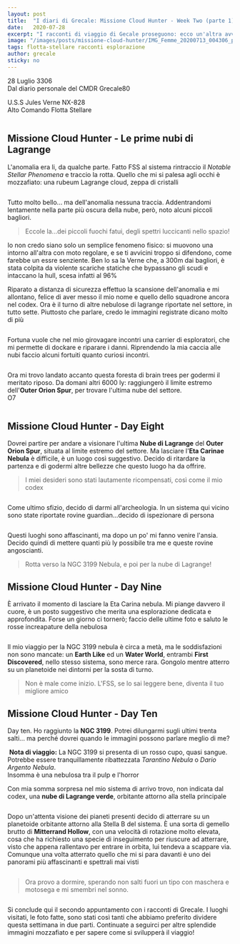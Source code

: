 ```yaml
---
layout: post
title:  "I diari di Grecale: Missione Cloud Hunter - Week Two (parte 1)"
date:   2020-07-28
excerpt: "I racconti di viaggio di Gecale proseguono: ecco un'altra avvicente settimana della sua avventura di 60.000 LY"
image: "/images/posts/missione-cloud-hunter/IMG_Femme_20200713_004306_processed.jpg"
tags: flotta-stellare racconti esplorazione
author: grecale
sticky: no
---
```

<div class="box alt">
<p>28 Luglio 3306<br>
Dal diario personale del CMDR Grecale80</p>

<p>U.S.S Jules Verne NX-828<br>
Alto Comando Flotta Stellare</p>
</div>
<span class="image fit"><img src="/images/Elite-Division-png.png" alt=""></span>

## Missione Cloud Hunter - Le prime nubi di Lagrange

L'anomalia era li, da qualche parte. Fatto FSS al sistema rintraccio il _Notable Stellar Phenomena_ e traccio la rotta. Quello che mi si palesa agli occhi è mozzafiato: una rubeum Lagrange cloud, zeppa di cristalli

<div class="box alt">
    <div class="row 50% uniform">
        <div class="4u"><span class="image fit"><a href="/images/posts/missione-cloud-hunter/IMG_20200718_174635.jpg"><img src="{{ "/images/posts/missione-cloud-hunter/IMG_20200718_174635.jpg" | prepend:site.baseurl }}" alt="" title="Immagine 1"/></a></span></div>
        <div class="4u"><span class="image fit"><a href="/images/posts/missione-cloud-hunter/IMG_20200718_144530.jpg"><img src="{{ "/images/posts/missione-cloud-hunter/IMG_20200718_144530.jpg" | prepend:site.baseurl }}" alt="" title="Immagine 2" /></a></span></div>
        <div class="4u$"><span class="image fit"><a href="/images/posts/missione-cloud-hunter/IMG_20200718_144510.jpg"><img src="{{ "/images/posts/missione-cloud-hunter/IMG_20200718_144510.jpg" | prepend:site.baseurl }}" alt="" title="Immagine 3" /></a></span></div>
    </div>
</div>

Tutto molto bello... ma dell'anomalia nessuna traccia. Addentrandomi lentamente nella parte più oscura della nube, però, noto alcuni piccoli bagliori.

> Eccole la...dei piccoli fuochi fatui, degli spettri luccicanti nello spazio! 

Io non credo siano solo un semplice fenomeno fisico: si muovono una intorno all'altra con moto regolare, e se ti avvicini troppo si difendono, come farebbe un essre senziente. Ben lo sa la Verne che, a 300m dai bagliori, è stata colpita da violente scariche statiche che bypassano gli scudi e intaccano la hull, scesa infatti al 96%

Riparato a distanza di sicurezza effettuo la scansione dell'anomalia e mi allontano, felice di aver messo il mio nome e quello dello squadrone ancora nel codex. Ora è il turno di altre nebulose di lagrange riportate nel settore, in tutto sette. Piuttosto che parlare, credo le immagini registrate dicano molto di più

<div class="box alt">
    <div class="row 50% uniform">
        <div class="4u"><span class="image fit"><a href="/images/posts/missione-cloud-hunter/IMG_20200718_175417.jpg"><img src="{{ "/images/posts/missione-cloud-hunter/IMG_20200718_175417.jpg" | prepend:site.baseurl }}" alt="" title="Immagine 4"/></a></span></div>
        <div class="4u"><span class="image fit"><a href="/images/posts/missione-cloud-hunter/IMG_20200718_174858.jpg"><img src="{{ "/images/posts/missione-cloud-hunter/IMG_20200718_174858.jpg" | prepend:site.baseurl }}" alt="" title="Immagine 5" /></a></span></div>
        <div class="4u$"><span class="image fit"><a href="/images/posts/missione-cloud-hunter/IMG_20200718_174920.jpg"><img src="{{ "/images/posts/missione-cloud-hunter/IMG_20200718_174920.jpg" | prepend:site.baseurl }}" alt="" title="Immagine 6" /></a></span></div>
    </div>
</div>

<div class="box alt">
    <div class="row 50% uniform">
        <div class="4u"><span class="image fit"><a href="/images/posts/missione-cloud-hunter/IMG_20200718_174954.jpg"><img src="{{ "/images/posts/missione-cloud-hunter/IMG_20200718_174954.jpg" | prepend:site.baseurl }}" alt="" title="Immagine 7"/></a></span></div>
        <div class="4u"><span class="image fit"><a href="/images/posts/missione-cloud-hunter/IMG_20200718_175229.jpg"><img src="{{ "/images/posts/missione-cloud-hunter/IMG_20200718_175229.jpg" | prepend:site.baseurl }}" alt="" title="Immagine 8" /></a></span></div>
        <div class="4u$"><span class="image fit"><a href="/images/posts/missione-cloud-hunter/IMG_20200718_175214.jpg"><img src="{{ "/images/posts/missione-cloud-hunter/IMG_20200718_175214.jpg" | prepend:site.baseurl }}" alt="" title="Immagine 9" /></a></span></div>
    </div>
</div>

Fortuna vuole che nel mio girovagare incontri una carrier di esploratori, che mi permette di dockare e riparare i danni. Riprendendo la mia caccia alle nubi faccio alcuni fortuiti quanto curiosi incontri.

<div class="box alt">
    <span class="image fit"><a href="/images/posts/missione-cloud-hunter/IMG_20200718_175131.jpg"><img src="{{ "/images/posts/missione-cloud-hunter/IMG_20200718_175131.jpg" | prepend:site.baseurl }}" alt=""  title="Immagine 10"/></a></span>
</div>

Ora mi trovo landato accanto questa foresta di brain trees per godermi il meritato riposo. Da domani altri 6000 ly: raggiungerò il limite estremo dell'**Outer Orion Spur**, per trovare l'ultima nube del settore.<br>
O7

<div class="box alt">
    <div class="row 50% uniform">
        <div class="4u"><span class="image fit"><a href="/images/posts/missione-cloud-hunter/IMG_20200718_175503.jpg"><img src="{{ "/images/posts/missione-cloud-hunter/IMG_20200718_175503.jpg" | prepend:site.baseurl }}" alt="" title="Immagine 11"/></a></span></div>
        <div class="4u"><span class="image fit"><a href="/images/posts/missione-cloud-hunter/IMG_20200718_224649.jpg"><img src="{{ "/images/posts/missione-cloud-hunter/IMG_20200718_224649.jpg" | prepend:site.baseurl }}" alt="" title="Immagine 12"/></a></span></div>
        <div class="4u$"><span class="image fit"><a href="/images/posts/missione-cloud-hunter/IMG_20200718_224704.jpg"><img src="{{ "/images/posts/missione-cloud-hunter/IMG_20200718_224704.jpg" | prepend:site.baseurl }}" alt="" title="Immagine 13" /></a></span></div>
    </div>
</div>

## Missione Cloud Hunter - Day Eight

Dovrei partire per andare a visionare l'ultima **Nube di Lagrange** del **Outer Orion Spur**, situata al limite estremo del settore. Ma lasciare l'**Eta Carinae Nebula** è difficile, è un luogo così suggestivo. Decido di ritardare la partenza e di godermi altre bellezze che questo luogo ha da offrire. 

> I miei desideri sono stati lautamente ricompensati, così come il mio codex

<div class="box alt">
    <div class="row 50% uniform">
        <div class="4u"><span class="image fit"><a href="/images/posts/missione-cloud-hunter/PS_Messages_20200719_124034.jpg"><img src="{{ "/images/posts/missione-cloud-hunter/PS_Messages_20200719_124034.jpg" | prepend:site.baseurl }}" alt="" title="Immagine 14"/></a></span></div>
        <div class="4u"><span class="image fit"><a href="/images/posts/missione-cloud-hunter/IMG_20200719_124230.jpg"><img src="{{ "/images/posts/missione-cloud-hunter/IMG_20200719_124230.jpg" | prepend:site.baseurl }}" alt="" title="Immagine 15"/></a></span></div>
        <div class="4u$"><span class="image fit"><a href="/images/posts/missione-cloud-hunter/IMG_20200719_124216.jpg"><img src="{{ "/images/posts/missione-cloud-hunter/IMG_20200719_124216.jpg" | prepend:site.baseurl }}" alt="" title="Immagine 16" /></a></span></div>
    </div>
</div>

Come ultimo sfizio, decido di darmi all'archeologia. In un sistema qui vicino sono state riportate rovine guardian...decido di ispezionare di persona

<div class="box alt">
    <div class="row 50% uniform">
        <div class="4u"><span class="image fit"><a href="/images/posts/missione-cloud-hunter/IMG_20200719_124329.jpg"><img src="{{ "/images/posts/missione-cloud-hunter/IMG_20200719_124329.jpg" | prepend:site.baseurl }}" alt="" title="Immagine 17"/></a></span></div>
        <div class="4u"><span class="image fit"><a href="/images/posts/missione-cloud-hunter/IMG_20200719_124344.jpg"><img src="{{ "/images/posts/missione-cloud-hunter/IMG_20200719_124344.jpg" | prepend:site.baseurl }}" alt="" title="Immagine 18"/></a></span></div>
        <div class="4u$"><span class="image fit"><a href="/images/posts/missione-cloud-hunter/IMG_20200719_124402.jpg"><img src="{{ "/images/posts/missione-cloud-hunter/IMG_20200719_124402.jpg" | prepend:site.baseurl }}" alt="" title="Immagine 19" /></a></span></div>
    </div>
</div>

Questi luoghi sono affascinanti, ma dopo un po' mi fanno venire l'ansia. Decido quindi di mettere quanti più ly possibile tra me e queste rovine angoscianti. 

> Rotta verso la NGC 3199 Nebula, e poi per la nube di Lagrange!

## Missione Cloud Hunter - Day Nine

È arrivato il momento di lasciare la Eta Carina nebula. Mi piange davvero il cuore, è un posto suggestivo che merita una esplorazione dedicata e approfondita. Forse un giorno ci tornerò; faccio delle ultime foto e saluto le rosse increapature della nebulosa

<div class="box alt">
    <span class="image fit"><a href="/images/posts/missione-cloud-hunter/IMG_20200721_003926.jpg"><img src="{{ "/images/posts/missione-cloud-hunter/IMG_20200721_003926.jpg" | prepend:site.baseurl }}" alt=""  title="Immagine 20"/></a></span>
</div>

Il mio viaggio per la NGC 3199 nebula è circa a metà, ma le soddisfazioni non sono mancate: un **Earth Like** ed un **Water World**, entrambi **First Discovered**, nello stesso sistema, sono merce rara. Gongolo mentre atterro su un planetoide nei dintorni per la sosta di turno. 

> Non è male come inizio. L'FSS, se lo sai leggere bene, diventa il tuo migliore amico

## Missione Cloud Hunter - Day Ten

Day ten. Ho raggiunto la **NGC 3199**. Potrei dilungarmi sugli ultimi trenta salti... ma perché dovrei quando le immagini possono parlare meglio di me?

<div class="box alt">
    <div class="row 50% uniform">
        <div class="6u"><span class="image fit"><a href="/images/posts/missione-cloud-hunter/IMG_20200722_005422.jpg"><img src="{{ "/images/posts/missione-cloud-hunter/IMG_20200722_005422.jpg" | prepend:site.baseurl }}" alt="" title="Immagine 21"/></a></span></div>
        <div class="6u$"><span class="image fit"><a href="/images/posts/missione-cloud-hunter/IMG_20200722_005447.jpg"><img src="{{ "/images/posts/missione-cloud-hunter/IMG_20200722_005447.jpg" | prepend:site.baseurl }}" alt="" title="Immagine 22" /></a></span></div>
    </div>
</div>

<div class="box alt">
    <div class="row 50% uniform">
        <div class="6u"><span class="image fit"><a href="/images/posts/missione-cloud-hunter/IMG_20200722_005506.jpg"><img src="{{ "/images/posts/missione-cloud-hunter/IMG_20200722_005506.jpg" | prepend:site.baseurl }}" alt="" title="Immagine 23"/></a></span></div>
        <div class="6u$"><span class="image fit"><a href="/images/posts/missione-cloud-hunter/IMG_20200722_005517.jpg"><img src="{{ "/images/posts/missione-cloud-hunter/IMG_20200722_005517.jpg" | prepend:site.baseurl }}" alt="" title="Immagine 24" /></a></span></div>
    </div>
</div>

<div class="box">
<i class="fa fa-lightbulb-o fa-lg" aria-hidden="true" style="color: #f07b05;"></i>&nbsp;<b>Nota di viaggio:</b>&nbsp;La NGC 3199 si presenta di un rosso cupo, quasi sangue. Potrebbe essere tranquillamente ribattezzata <i>Tarantino Nebula</i> o <i>Dario Argento Nebula</i>.<br>Insomma è una nebulosa tra il pulp e l'horror</div>

<div class="box alt">
    <div class="row 50% uniform">
        <div class="6u"><span class="image fit"><a href="/images/posts/missione-cloud-hunter/IMG_20200722_005536.jpg"><img src="{{ "/images/posts/missione-cloud-hunter/IMG_20200722_005536.jpg" | prepend:site.baseurl }}" alt="" title="Immagine 25"/></a></span></div>
        <div class="6u$"><span class="image fit"><a href="/images/posts/missione-cloud-hunter/IMG_20200722_005737.jpg"><img src="{{ "/images/posts/missione-cloud-hunter/IMG_20200722_005737.jpg" | prepend:site.baseurl }}" alt="" title="Immagine 26" /></a></span></div>
    </div>
</div>

Con mia somma sorpresa nel mio sistema di arrivo trovo, non indicata dal codex, una <b>nube di Lagrange verde</b>, orbitante attorno alla stella principale

<div class="box alt">
    <span class="image fit"><a href="/images/posts/missione-cloud-hunter/IMG_20200722_005709.jpg"><img src="{{ "/images/posts/missione-cloud-hunter/IMG_20200722_005709.jpg" | prepend:site.baseurl }}" alt=""  title="Immagine 27"/></a></span>
</div>

Dopo un'attenta visione dei pianeti presenti decido di atterrare su un planetoide orbitante attorno alla Stella B del sistema. È una sorta di gemello brutto di **Mitterrand Hollow**, con una velocità di rotazione molto elevata, cosa che ha richiesto una specie di inseguimento per riuscure ad atterrare, visto che appena rallentavo per entrare in orbita, lui tendeva a scappare via. Comunque una volta atterrato quello che mi si para davanti è uno dei panorami più affascinanti e spettrali mai visti

<div class="box alt">
    <span class="image fit"><a href="/images/posts/missione-cloud-hunter/IMG_20200722_005831.jpg"><img src="{{ "/images/posts/missione-cloud-hunter/IMG_20200722_005831.jpg" | prepend:site.baseurl }}" alt=""  title="Immagine 28"/></a></span>
</div>

> Ora provo a dormire, sperando non salti fuori un tipo con maschera e motosega e mi smembri nel sonno.

<span class="image fit"><img src="/images/Elite-Division-png.png" alt=""></span>

Si conclude qui il secondo appuntamento con i racconti di Grecale. I luoghi visitati, le foto fatte, sono stati così tanti che abbiamo preferito dividere questa settimana in due parti. Continuate a seguirci per altre splendide immagini mozzafiato e per sapere come si svilupperà il viaggio!

